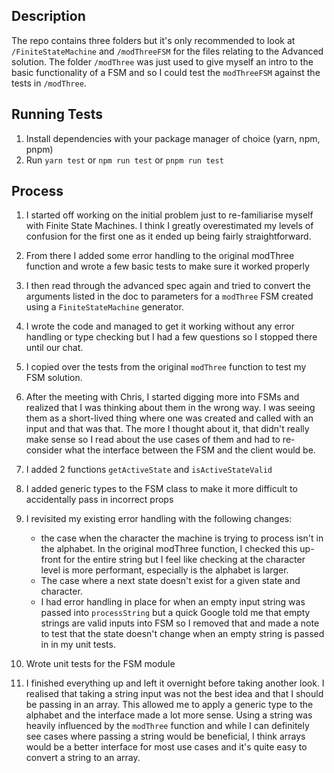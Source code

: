 ## Description

The repo contains three folders but it's only recommended to look at `/FiniteStateMachine` and `/modThreeFSM` for the files relating to the Advanced solution. The folder `/modThree` was just used to give myself an intro to the basic functionality of a FSM and so I could test the `modThreeFSM` against the tests in `/modThree`.

## Running Tests

1. Install dependencies with your package manager of choice (yarn, npm, pnpm)
2. Run `yarn test` or `npm run test` or `pnpm run test`

## Process

1. I started off working on the initial problem just to re-familiarise myself with Finite State Machines. I think I greatly overestimated my levels of confusion for the first one as it ended up being fairly straightforward.
2. From there I added some error handling to the original modThree function and wrote a few basic tests to make sure it worked properly
3. I then read through the advanced spec again and tried to convert the arguments listed in the doc to parameters for a `modThree` FSM created using a `FiniteStateMachine` generator.
4. I wrote the code and managed to get it working without any error handling or type checking but I had a few questions so I stopped there until our chat.
5. I copied over the tests from the original `modThree` function to test my FSM solution.

6. After the meeting with Chris, I started digging more into FSMs and realized that I was thinking about them in the wrong way. I was seeing them as a short-lived thing where one was created and called with an input and that was that. The more I thought about it, that didn't really make sense so I read about the use cases of them and had to re-consider what the interface between the FSM and the client would be.
7. I added 2 functions `getActiveState` and `isActiveStateValid`
8. I added generic types to the FSM class to make it more difficult to accidentally pass in incorrect props
9. I revisited my existing error handling with the following changes:
    - the case when the character the machine is trying to process isn't in the alphabet. In the original modThree function, I checked this up-front for the entire string but I feel like checking at the character level is more performant, especially is the alphabet is larger.
    - The case where a next state doesn't exist for a given state and character.
    - I had error handling in place for when an empty input string was passed into `processString` but a quick Google told me that empty strings are valid inputs into FSM so I removed that and made a note to test that the state doesn't change when an empty string is passed in in my unit tests.

10. Wrote unit tests for the FSM module
11. I finished everything up and left it overnight before taking another look. I realised that taking a string input was not the best idea and that I should be passing in an array. This allowed me to apply a generic type to the alphabet and the interface made a lot more sense. Using a string was heavily influenced by the `modThree` function and while I can definitely see cases where passing a string would be beneficial, I think arrays would be a better interface for most use cases and it's quite easy to convert a string to an array.
